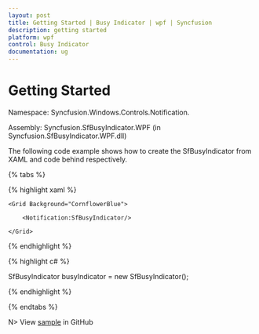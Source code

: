 ```yaml
---
layout: post
title: Getting Started | Busy Indicator | wpf | Syncfusion
description: getting started
platform: wpf
control: Busy Indicator
documentation: ug
---
```


# Getting Started

Namespace: Syncfusion.Windows.Controls.Notification.

Assembly: Syncfusion.SfBusyIndicator.WPF (in Syncfusion.SfBusyIndicator.WPF.dll)

The following code example shows how to create the SfBusyIndicator from XAML and code behind respectively.

{% tabs %}

{% highlight xaml %}

<Page xmlns:Notification="clr-namespace:Syncfusion.Windows.Controls.Notification;assembly=Syncfusion.SfBusyIndicator.WPF">

    <Grid Background="CornflowerBlue">

        <Notification:SfBusyIndicator/>

    </Grid>

</Page>

{% endhighlight  %}

{% highlight c# %}

SfBusyIndicator busyIndicator = new SfBusyIndicator();

{% endhighlight  %}

{% endtabs %}


N> View [sample](https://github.com/SyncfusionExamples/wpf-BusyIndicator-examples/tree/master/Samples/Getting-Started) in GitHub